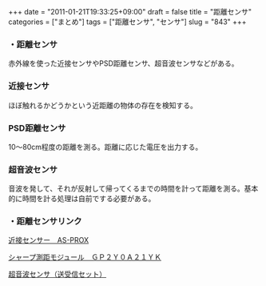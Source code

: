 +++
date = "2011-01-21T19:33:25+09:00"
draft = false
title = "距離センサ"
categories = ["まとめ"]
tags = ["距離センサ", "センサ"]
slug = "843"
+++

<h3>・距離センサ</h3>

赤外線を使った近接センサやPSD距離センサ、超音波センサなどがある。

<h3>近接センサ</h3>

ほぼ触れるかどうかという近距離の物体の存在を検知する。

<h3>PSD距離センサ</h3>

10～80cm程度の距離を測る。距離に応じた電圧を出力する。

<h3>超音波センサ</h3>

音波を発して、それが反射して帰ってくるまでの時間を計って距離を測る。基本的に時間を計る処理は自前でする必要がある。

<h3>・距離センサリンク</h3>

<a title="近接センサー　AS-PROX" target="_blank" href="http://shop.robotsfx.com/shopdetail/002002000004/order/">近接センサー　AS-PROX</a>

<a title="シャープ測距モジュール　ＧＰ２Ｙ０Ａ２１ＹＫ" target="_blank" href="http://akizukidenshi.com/catalog/g/gI-02551/">シャープ測距モジュール　ＧＰ２Ｙ０Ａ２１ＹＫ</a>

<a title="超音波センサ（送受信セット）" target="_blank" href="http://akizukidenshi.com/catalog/g/gI-00120/">超音波センサ（送受信セット）</a></h3>

